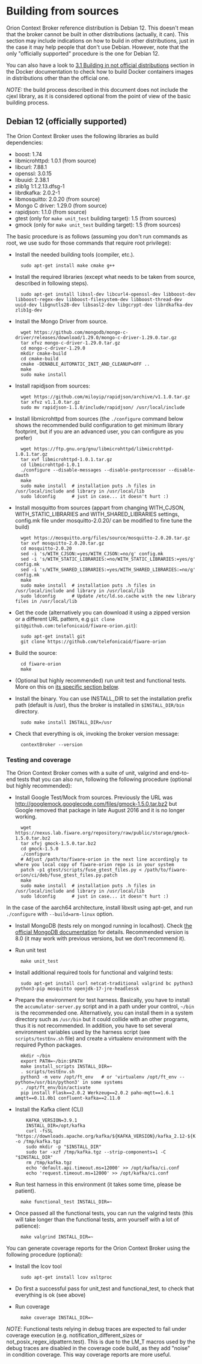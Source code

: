 # Building from sources

Orion Context Broker reference distribution is Debian 12. This doesn't mean that the broker cannot be built in other distributions (actually, it can). This section may include indications on how to build in other distributions, just in the case it may help people that don't use Debian. However, note that the only "officially supported" procedure is the one for Debian 12.

You can also have a look to [3.1 Building in not official distributions](../../../docker/README.md#31-building-in-not-official-distributions) section in the Docker documentation to check how to build Docker containers images in distributions other than the official one.

*NOTE:* the build process described in this document does not include the cjexl library, as it is considered optional from the point of view of the basic building process.

## Debian 12 (officially supported)

The Orion Context Broker uses the following libraries as build dependencies:

* boost: 1.74
* libmicrohttpd: 1.0.1 (from source)
* libcurl: 7.88.1
* openssl: 3.0.15
* libuuid: 2.38.1
* zlib1g 1:1.2.13.dfsg-1
* librdkafka: 2.0.2-1
* libmosquitto: 2.0.20 (from source)
* Mongo C driver: 1.29.0 (from source)
* rapidjson: 1.1.0 (from source)
* gtest (only for `make unit_test` building target): 1.5 (from sources)
* gmock (only for `make unit_test` building target): 1.5 (from sources)

The basic procedure is as follows (assuming you don't run commands as root, we use sudo for those
commands that require root privilege):

* Install the needed building tools (compiler, etc.).

        sudo apt-get install make cmake g++

* Install the required libraries (except what needs to be taken from source, described in following steps).

        sudo apt-get install libssl-dev libcurl4-openssl-dev libboost-dev libboost-regex-dev libboost-filesystem-dev libboost-thread-dev uuid-dev libgnutls28-dev libsasl2-dev libgcrypt-dev librdkafka-dev zlib1g-dev

* Install the Mongo Driver from source.

        wget https://github.com/mongodb/mongo-c-driver/releases/download/1.29.0/mongo-c-driver-1.29.0.tar.gz
        tar xfvz mongo-c-driver-1.29.0.tar.gz
        cd mongo-c-driver-1.29.0
        mkdir cmake-build
        cd cmake-build
        cmake -DENABLE_AUTOMATIC_INIT_AND_CLEANUP=OFF ..
        make
        sudo make install

* Install rapidjson from sources:

        wget https://github.com/miloyip/rapidjson/archive/v1.1.0.tar.gz
        tar xfvz v1.1.0.tar.gz
        sudo mv rapidjson-1.1.0/include/rapidjson/ /usr/local/include

* Install libmicrohttpd from sources (the `./configure` command below shows the recommended build configuration to get minimum library footprint, but if you are an advanced user, you can configure as you prefer)

        wget https://ftp.gnu.org/gnu/libmicrohttpd/libmicrohttpd-1.0.1.tar.gz
        tar xvf libmicrohttpd-1.0.1.tar.gz
        cd libmicrohttpd-1.0.1
        ./configure --disable-messages --disable-postprocessor --disable-dauth
        make
        sudo make install  # installation puts .h files in /usr/local/include and library in /usr/local/lib
        sudo ldconfig      # just in case... it doesn't hurt :)

* Install mosquitto from sources (appart from changing WITH_CJSON, WITH_STATIC_LIBRARIES and WITH_SHARED_LIBRARIES settings, config.mk file under mosquitto-2.0.20/ can be modified to fine tune the build)

        wget https://mosquitto.org/files/source/mosquitto-2.0.20.tar.gz
        tar xvf mosquitto-2.0.20.tar.gz
        cd mosquitto-2.0.20
        sed -i 's/WITH_CJSON:=yes/WITH_CJSON:=no/g' config.mk
        sed -i 's/WITH_STATIC_LIBRARIES:=no/WITH_STATIC_LIBRARIES:=yes/g' config.mk
        sed -i 's/WITH_SHARED_LIBRARIES:=yes/WITH_SHARED_LIBRARIES:=no/g' config.mk
        make
        sudo make install  # installation puts .h files in /usr/local/include and library in /usr/local/lib
        sudo ldconfig      # Update /etc/ld.so.cache with the new library files in /usr/local/lib

* Get the code (alternatively you can download it using a zipped version or a different URL pattern, e.g `git clone git@github.com:telefonicaid/fiware-orion.git`):

        sudo apt-get install git
        git clone https://github.com/telefonicaid/fiware-orion

* Build the source:

        cd fiware-orion
        make

* (Optional but highly recommended) run unit test and functional tests. More on this on [its specific section below](#testing-and-coverage).

* Install the binary. You can use INSTALL_DIR to set the installation prefix path (default is /usr), thus the broker is installed in `$INSTALL_DIR/bin` directory.

        sudo make install INSTALL_DIR=/usr

* Check that everything is ok, invoking the broker version message:

        contextBroker --version

### Testing and coverage

The Orion Context Broker comes with a suite of unit, valgrind and end-to-end tests that you can also run, following the following procedure (optional but highly recommended):

* Install Google Test/Mock from sources. Previously the URL was http://googlemock.googlecode.com/files/gmock-1.5.0.tar.bz2 but Google removed that package in late August 2016 and it is no longer working.

        wget https://nexus.lab.fiware.org/repository/raw/public/storage/gmock-1.5.0.tar.bz2
        tar xfvj gmock-1.5.0.tar.bz2
        cd gmock-1.5.0
        ./configure
        # Adjust /path/to/fiware-orion in the next line accordingly to where you local copy of fiware-orion repo is in your system
        patch -p1 gtest/scripts/fuse_gtest_files.py < /path/to/fiware-orion/ci/deb/fuse_gtest_files.py.patch
        make
        sudo make install  # installation puts .h files in /usr/local/include and library in /usr/local/lib
        sudo ldconfig      # just in case... it doesn't hurt :)

In the case of the aarch64 architecture, install libxslt using apt-get, and run `./configure` with `--build=arm-linux` option.

* Install MongoDB (tests rely on mongod running in localhost). Check [the official MongoDB documentation](https://www.mongodb.com/docs/manual/tutorial/install-mongodb-on-debian/) for details. Recommended version is 8.0 (it may work with previous versions, but we don't recommend it).

* Run unit test

        make unit_test

* Install additional required tools for functional and valgrind tests:

        sudo apt-get install curl netcat-traditional valgrind bc python3 python3-pip mosquitto openjdk-17-jre-headlessk

* Prepare the environment for test harness. Basically, you have to install the `accumulator-server.py` script and in a path under your control, `~/bin` is the recommended one. Alternatively, you can install them in a system directory such as `/usr/bin` but it could collide with an other programs, thus it is not recommended. In addition, you have to set several environment variables used by the harness script (see `scripts/testEnv.sh` file) and create a virtualenv environment with the required Python packages.

        mkdir ~/bin
        export PATH=~/bin:$PATH
        make install_scripts INSTALL_DIR=~
        . scripts/testEnv.sh
        python3 -m venv /opt/ft_env   # or 'virtualenv /opt/ft_env --python=/usr/bin/python3' in some systems
        . /opt/ft_env/bin/activate
        pip install Flask==2.0.2 Werkzeug==2.0.2 paho-mqtt==1.6.1 amqtt==0.11.0b1 confluent-kafka==2.11.0

* Install the Kafka client (CLI)

          KAFKA_VERSION=3.9.1
          INSTALL_DIR=/opt/kafka
          curl -fsSL "https://downloads.apache.org/kafka/${KAFKA_VERSION}/kafka_2.12-${KAFKA_VERSION}.tgz" -o /tmp/kafka.tgz
          sudo mkdir -p "$INSTALL_DIR"
          sudo tar -xzf /tmp/kafka.tgz --strip-components=1 -C "$INSTALL_DIR"
          rm /tmp/kafka.tgz
          echo 'default.api.timeout.ms=12000' >> /opt/kafka/ci.conf
          echo 'request.timeout.ms=12000' >> /opt/kafka/ci.conf


* Run test harness in this environment (it takes some time, please be patient).

        make functional_test INSTALL_DIR=~

* Once passed all the functional tests, you can run the valgrind tests (this will take longer than the functional tests, arm yourself with a lot of patience):

        make valgrind INSTALL_DIR=~

You can generate coverage reports for the Orion Context Broker using the following procedure (optional):

* Install the lcov tool

        sudo apt-get install lcov xsltproc

* Do first a successful pass for unit_test and functional_test, to check that everything is ok (see above)

* Run coverage

        make coverage INSTALL_DIR=~

*NOTE*: Functional tests relying in debug traces are expected to fail under coverage execution (e.g. notification_different_sizes or not_posix_regex_idpattern.test). This is due to the LM_T macros used by the debug traces are disabled in the coverage code build, as they add "noise" in condition coverage. This way coverage reports are more useful.
